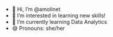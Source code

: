 - 👋 Hi, I’m @amolinet
- 👀 I’m interested in learning new skills!
- 🌱 I’m currently learning Data Analytics
- 😄 Pronouns: she/her
<!---
amolinet/amolinet is a ✨ special ✨ repository because its `README.md` (this file) appears on your GitHub profile.
You can click the Preview link to take a look at your changes.
--->

